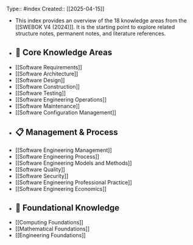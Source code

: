 Type:: #index
Created:: [[2025-04-15]]

- This index provides an overview of the 18 knowledge areas from the [[SWEBOK V4 (2024)]]. It is the starting point to explore related structure notes, permanent notes, and literature references.
- ## 🧠 Core Knowledge Areas
- [[Software Requirements]]
- [[Software Architecture]]
- [[Software Design]]
- [[Software Construction]]
- [[Software Testing]]
- [[Software Engineering Operations]]
- [[Software Maintenance]]
- [[Software Configuration Management]]
- ## 📋 Management & Process
- [[Software Engineering Management]]
- [[Software Engineering Process]]
- [[Software Engineering Models and Methods]]
- [[Software Quality]]
- [[Software Security]]
- [[Software Engineering Professional Practice]]
- [[Software Engineering Economics]]
- ## 🧮 Foundational Knowledge
- [[Computing Foundations]]
- [[Mathematical Foundations]]
- [[Engineering Foundations]]